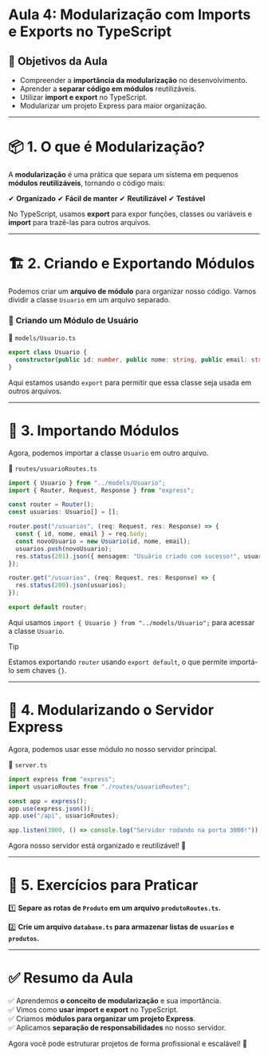 # **Aula 4: Modularização com Imports e Exports no TypeScript**

## 🎯 **Objetivos da Aula**

- Compreender a **importância da modularização** no desenvolvimento.
- Aprender a **separar código em módulos** reutilizáveis.
- Utilizar **import e export** no TypeScript.
- Modularizar um projeto Express para maior organização.

---

# 📦 **1. O que é Modularização?**

A **modularização** é uma prática que separa um sistema em pequenos **módulos reutilizáveis**, tornando o código mais:

✔ **Organizado**
✔ **Fácil de manter**
✔ **Reutilizável**
✔ **Testável**

No TypeScript, usamos **export** para expor funções, classes ou variáveis e **import** para trazê-las para outros arquivos.

---

# 🏗 **2. Criando e Exportando Módulos**

Podemos criar um **arquivo de módulo** para organizar nosso código. Vamos dividir a classe `Usuario` em um arquivo separado.

### 📌 **Criando um Módulo de Usuário**

📄 `models/Usuario.ts`

```ts
export class Usuario {
  constructor(public id: number, public nome: string, public email: string) {}
}
```

Aqui estamos usando `export` para permitir que essa classe seja usada em outros arquivos.

---

# 🔗 **3. Importando Módulos**

Agora, podemos importar a classe `Usuario` em outro arquivo.

📄 `routes/usuarioRoutes.ts`

```ts
import { Usuario } from "../models/Usuario";
import { Router, Request, Response } from "express";

const router = Router();
const usuarios: Usuario[] = [];

router.post("/usuarios", (req: Request, res: Response) => {
  const { id, nome, email } = req.body;
  const novoUsuario = new Usuario(id, nome, email);
  usuarios.push(novoUsuario);
  res.status(201).json({ mensagem: "Usuário criado com sucesso!", usuario: novoUsuario });
});

router.get("/usuarios", (req: Request, res: Response) => {
  res.status(200).json(usuarios);
});

export default router;
```

Aqui usamos `import { Usuario } from "../models/Usuario";` para acessar a classe `Usuario`.

>[!TIP]
>Estamos exportando `router` usando `export default`, o que permite importá-lo sem chaves `{}`.

---

# 🚀 **4. Modularizando o Servidor Express**

Agora, podemos usar esse módulo no nosso servidor principal.

📄 `server.ts`

```ts
import express from "express";
import usuarioRoutes from "./routes/usuarioRoutes";

const app = express();
app.use(express.json());
app.use("/api", usuarioRoutes);

app.listen(3000, () => console.log("Servidor rodando na porta 3000!"));
```

Agora nosso servidor está organizado e reutilizável! 🚀

---

# 🎯 **5. Exercícios para Praticar**

1️⃣ **Separe as rotas de `Produto` em um arquivo `produtoRoutes.ts`.**

2️⃣ **Crie um arquivo `database.ts` para armazenar listas de `usuarios` e `produtos`.**

---

# ✅ **Resumo da Aula**

✅ Aprendemos **o conceito de modularização** e sua importância.  
✅ Vimos como **usar import e export** no TypeScript.  
✅ Criamos **módulos para organizar um projeto Express**.  
✅ Aplicamos **separação de responsabilidades** no nosso servidor.  

Agora você pode estruturar projetos de forma profissional e escalável! 🚀
